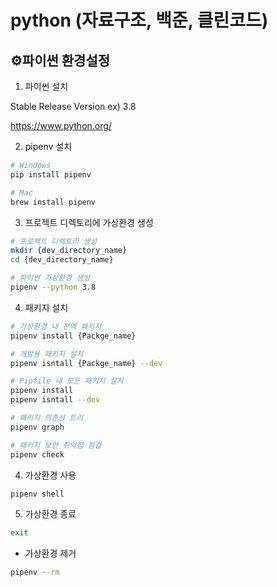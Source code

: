 # python (자료구조, 백준, 클린코드)

## ⚙파이썬 환경설정
1. 파이썬 설치

Stable Release Version ex) 3.8

https://www.python.org/

2. pipenv 설치
```bash
# Windows
pip install pipenv

# Mac
brew install pipenv
```

3. 프로젝트 디렉토리에 가상환경 생성
```bash
# 프로젝트 디렉토리 생성
mkdir {dev_directory_name}
cd {dev_directory_name}

# 파이썬 가상환경 생성
pipenv --python 3.8
```

4. 패키지 설치
```bash
# 가상환경 내 전역 패키지
pipenv install {Packge_name}

# 개발용 패키지 설치
pipenv isntall {Packge_name} --dev

# Pipfile 내 모든 패키지 설치
pipenv install
pipenv isntall --dev

# 패키지 의존성 트리
pipenv graph

# 패키지 보안 취약점 점검
pipenv check
```

4. 가상환경 사용
```bash
pipenv shell
```

5. 가상환경 종료
```bash
exit
```
- 가상환경 제거
```bash
pipenv --rm
```